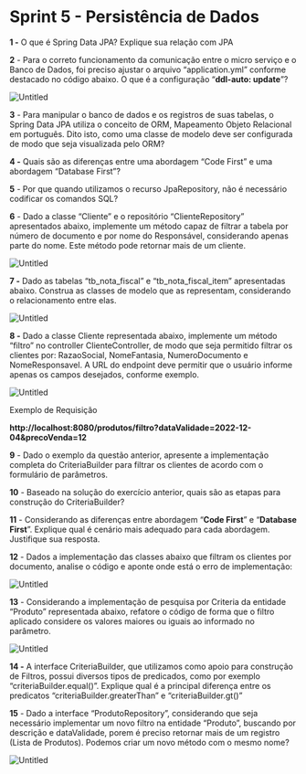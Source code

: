 # Sprint 5 - Persistência de Dados

**1 -** O que é Spring Data JPA? Explique sua relação com JPA

**2** - Para o correto funcionamento da comunicação entre o micro serviço e o Banco de Dados, foi preciso ajustar o arquivo “application.yml” conforme destacado no código abaixo. O que é a configuração “**ddl-auto: update**”?

![Untitled](img/Untitled.png)

**3** - Para manipular o banco de dados e os registros de suas tabelas, o Spring Data JPA utiliza o conceito de ORM, Mapeamento Objeto Relacional em português. Dito isto, como uma classe de modelo deve ser configurada de modo que seja visualizada pelo ORM?

**4 -** Quais são as diferenças entre uma abordagem “Code First” e uma abordagem “Database First”?

**5** - Por que quando utilizamos o recurso JpaRepository, não é necessário codificar os comandos SQL?

**6** - Dado a classe “Cliente” e o repositório “ClienteRepository” apresentados abaixo, implemente um método capaz de filtrar a tabela por número de documento e por nome do Responsável, considerando apenas parte do nome. Este método pode retornar mais de um cliente.

![Untitled](img/Untitled1.png)

**7 -** Dado as tabelas “tb_nota_fiscal” e “tb_nota_fiscal_item” apresentadas abaixo. Construa as classes de modelo que as representam, considerando o relacionamento entre elas.

![Untitled](img/Untitled2.png)

**8 -** Dado a classe Cliente representada abaixo, implemente um método “filtro” no controller ClienteController, de modo que seja permitido filtrar os clientes por: RazaoSocial, NomeFantasia, NumeroDocumento e NomeResponsavel. A URL do endpoint deve permitir que o usuário informe apenas os campos desejados, conforme exemplo.

![Untitled](img/Untitled3.png)

Exemplo de Requisição

**http://localhost:8080/produtos/filtro?dataValidade=2022-12-04&precoVenda=12**

**9** - Dado o exemplo da questão anterior, apresente a implementação completa do CriteriaBuilder para filtrar os clientes de acordo com o formulário de parâmetros.

**10** - Baseado na solução do exercício anterior, quais são as etapas para construção do CriteriaBuilder?

**11** - Considerando as diferenças entre abordagem “**Code First**” e “**Database First**”. Explique qual é cenário mais adequado para cada abordagem. Justifique sua resposta.

**12** - Dados a implementação das classes abaixo que filtram os clientes por documento, analise o código e aponte onde está o erro de implementação:

![Untitled](img/Untitled4.png)

**13** - Considerando a implementação de pesquisa por Criteria da entidade “Produto” representada abaixo, refatore o código de forma que o filtro aplicado considere os valores maiores ou iguais ao informado no parâmetro.

![Untitled](img/Untitled5.png)

**14 -** A interface CriteriaBuilder, que utilizamos como apoio para construção de Filtros, possui diversos tipos de predicados, como por exemplo “criteriaBuilder.equal()”. Explique qual é a principal diferença entre os predicatos “criteriaBuilder.greaterThan” e “criteriaBuilder.gt()”

**15** - Dado a interface “ProdutoRepository”, considerando que seja necessário implementar um novo filtro na entidade “Produto”, buscando por descrição e dataValidade, porem é preciso retornar mais de um registro (Lista de Produtos). Podemos criar um novo método com o mesmo nome?

![Untitled](img/Untitled6.png)
